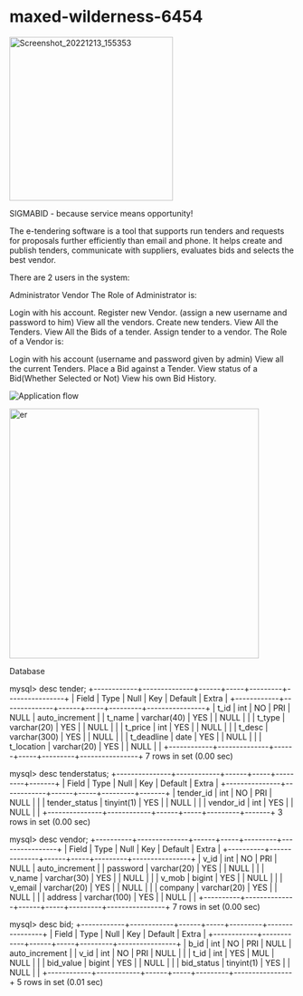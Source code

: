 # maxed-wilderness-6454
<img width="289" alt="Screenshot_20221213_155353" src="https://user-images.githubusercontent.com/107460190/208251158-c1f62ecd-dcb8-40c9-9235-8617eab4c0c7.png">

SIGMABID - because service means opportunity!

The e-tendering software is a tool that supports run tenders and requests for proposals further efficiently than email and phone. It helps create and publish tenders, communicate with suppliers, evaluates bids and selects the best vendor.

There are 2 users in the system:

Administrator
Vendor
The Role of Administrator is:

Login with his account.
Register new Vendor. (assign a new username and password to him)
View all the vendors.
Create new tenders.
View All the Tenders.
View All the Bids of a tender.
Assign tender to a vendor.
The Role of a Vendor is:

Login with his account (username and password given by admin)
View all the current Tenders.
Place a Bid against a Tender.
View status of a Bid(Whether Selected or Not)
View his own Bid History.

![Application flow](https://user-images.githubusercontent.com/107460190/208251199-da2ecd2d-f34c-4740-979c-6bf452b41c00.png)

<img width="441" alt="er" src="https://user-images.githubusercontent.com/107460190/208251172-ac2da0f9-a445-41b9-bbc2-95ace69d404d.png">


Database

mysql> desc tender;
+------------+--------------+------+-----+---------+----------------+
| Field      | Type         | Null | Key | Default | Extra          |
+------------+--------------+------+-----+---------+----------------+
| t_id       | int          | NO   | PRI | NULL    | auto_increment |
| t_name     | varchar(40)  | YES  |     | NULL    |                |
| t_type     | varchar(20)  | YES  |     | NULL    |                |
| t_price    | int          | YES  |     | NULL    |                |
| t_desc     | varchar(300) | YES  |     | NULL    |                |
| t_deadline | date         | YES  |     | NULL    |                |
| t_location | varchar(20)  | YES  |     | NULL    |                |
+------------+--------------+------+-----+---------+----------------+
7 rows in set (0.00 sec)

mysql> desc tenderstatus;
+---------------+------------+------+-----+---------+-------+
| Field         | Type       | Null | Key | Default | Extra |
+---------------+------------+------+-----+---------+-------+
| tender_id     | int        | NO   | PRI | NULL    |       |
| tender_status | tinyint(1) | YES  |     | NULL    |       |
| vendor_id     | int        | YES  |     | NULL    |       |
+---------------+------------+------+-----+---------+-------+
3 rows in set (0.00 sec)

mysql> desc vendor;
+----------+--------------+------+-----+---------+----------------+
| Field    | Type         | Null | Key | Default | Extra          |
+----------+--------------+------+-----+---------+----------------+
| v_id     | int          | NO   | PRI | NULL    | auto_increment |
| password | varchar(20)  | YES  |     | NULL    |                |
| v_name   | varchar(30)  | YES  |     | NULL    |                |
| v_mob    | bigint       | YES  |     | NULL    |                |
| v_email  | varchar(20)  | YES  |     | NULL    |                |
| company  | varchar(20)  | YES  |     | NULL    |                |
| address  | varchar(100) | YES  |     | NULL    |                |
+----------+--------------+------+-----+---------+----------------+
7 rows in set (0.00 sec)

mysql> desc bid;
+------------+------------+------+-----+---------+----------------+
| Field      | Type       | Null | Key | Default | Extra          |
+------------+------------+------+-----+---------+----------------+
| b_id       | int        | NO   | PRI | NULL    | auto_increment |
| v_id       | int        | NO   | PRI | NULL    |                |
| t_id       | int        | YES  | MUL | NULL    |                |
| bid_value  | bigint     | YES  |     | NULL    |                |
| bid_status | tinyint(1) | YES  |     | NULL    |                |
+------------+------------+------+-----+---------+----------------+
5 rows in set (0.01 sec)


